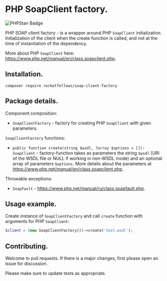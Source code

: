 # PHP SoapClient factory.

![PHPStan Badge](https://img.shields.io/badge/PHPStan-level%205-brightgreen.svg?style=flat)

PHP SOAP client factory - is a wrapper around PHP `SoapClient` initialization.
Initialization of the client when the create function is called, and not at the time of instantiation of the dependency.

More about PHP `SoapClient` here: https://www.php.net/manual/en/class.soapclient.php.

## Installation.

```shell
composer require rocketfellows/soap-client-factory
```

## Package details.

Component composition:
- `SoapClientFactory` - factory for creating PHP `SoapClient` with given parameters.

`SoapClientFactory` functions:
- `public function create(string $wsdl, ?array $options = []): SoapClient` - factory-function takes as parameters the string `$wsdl` (URI of the WSDL file or NULL if working in non-WSDL mode) and an optional array of parameters `$options`. More details about the parameters at https://www.php.net/manual/en/class.soapclient.php.

Throwable exceptions:
- `SoapFault` - https://www.php.net/manual/ru/class.soapfault.php.

## Usage example.

Create instance of `SoapClientFactory` and call `create` function with arguments for PHP `SoapClient`:

```php
$client = (new SoapClientFactory())->create('test.wsdl');
```

## Contributing.

Welcome to pull requests. If there is a major changes, first please open an issue for discussion.

Please make sure to update tests as appropriate.

